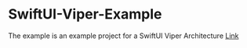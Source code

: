 # SwiftUI-Viper-Example

The example is an example project for a SwiftUI Viper Architecture [Link](https://github.com/maukur/SwiftUI-Viper-Architecture)
